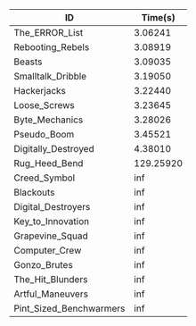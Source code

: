 |ID|Time(s)|
|-|-|
|The_ERROR_List|3.06241|
|Rebooting_Rebels|3.08919|
|Beasts|3.09035|
|Smalltalk_Dribble|3.19050|
|Hackerjacks|3.22440|
|Loose_Screws|3.23645|
|Byte_Mechanics|3.28026|
|Pseudo_Boom|3.45521|
|Digitally_Destroyed|4.38010|
|Rug_Heed_Bend|129.25920|
|Creed_Symbol|inf|
|Blackouts|inf|
|Digital_Destroyers|inf|
|Key_to_Innovation|inf|
|Grapevine_Squad|inf|
|Computer_Crew|inf|
|Gonzo_Brutes|inf|
|The_Hit_Blunders|inf|
|Artful_Maneuvers|inf|
|Pint_Sized_Benchwarmers|inf|
